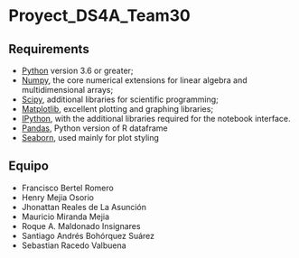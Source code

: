 # Proyect_DS4A_Team30

## Requirements 
* [Python](http://www.python.org) version 3.6 or greater;
* [Numpy](http://www.numpy.org), the core numerical extensions for linear algebra and multidimensional arrays;
* [Scipy](http://www.scipy.org), additional libraries for scientific programming;
* [Matplotlib](http://matplotlib.sf.net), excellent plotting and graphing libraries;
* [IPython](http://ipython.org), with the additional libraries required for the notebook interface.
* [Pandas](http://pandas.pydata.org/), Python version of R dataframe
* [Seaborn](stanford.edu/~mwaskom/software/seaborn/), used mainly for plot styling

## Equipo
- Francisco Bertel Romero
- Henry Mejia Osorio
- Jhonattan Reales de La Asunción
- Mauricio Miranda Mejia
- Roque A. Maldonado Insignares
- Santiago Andrés Bohórquez Suárez
- Sebastian Racedo Valbuena
